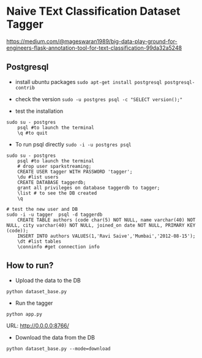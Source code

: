 # Naive TExt Classification Dataset Tagger

https://medium.com/@mageswaran1989/big-data-play-ground-for-engineers-flask-annotation-tool-for-text-classification-99da32a5248

## Postgresql

- install ubuntu packages
`sudo apt-get install postgresql postgresql-contrib`

- check the version
`sudo -u postgres psql -c "SELECT version();"`

- test the installation

```shell script
sudo su - postgres
    psql #to launch the terminal
    \q #to quit
```

- To run psql directly
`sudo -i -u postgres psql`

```shell script
sudo su - postgres
    psql #to launch the terminal
    # drop user sparkstreaming;
    CREATE USER tagger WITH PASSWORD 'tagger'; 
    \du #list users
    CREATE DATABASE taggerdb;
    grant all privileges on database taggerdb to tagger;
    \list # to see the DB created
    \q

# test the new user and DB
sudo -i -u tagger  psql -d taggerdb
    CREATE TABLE authors (code char(5) NOT NULL, name varchar(40) NOT NULL, city varchar(40) NOT NULL, joined_on date NOT NULL, PRIMARY KEY (code));
    INSERT INTO authors VALUES(1,'Ravi Saive','Mumbai','2012-08-15');
    \dt #list tables
    \conninfo #get connection info
```

## How to run?
- Upload the data to the DB
```
python dataset_base.py
```
- Run the tagger
```
python app.py
```
URL: http://0.0.0.0:8766/

- Download the data from the DB
```
python dataset_base.py --mode=download
```